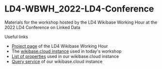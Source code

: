 # LD4-WBWH_2022-LD4-Conference
Materials for the workshop hosted by the LD4 Wikibase Working Hour at the 2022 LD4 Conference on Linked Data

Useful links
- [Project page](<https://www.wikidata.org/wiki/Wikidata:WikiProject_LD4_Wikidata_Affinity_Group/Wikibase_and_WBStack_Working_Hours>) of the LD4 Wikibase Working Hour
- The [wikibase.cloud instance](https://ld4-wbs-test.wikibase.cloud/wiki/Main_Page) used in today's workshop
- [List of properties](https://ld4-wbs-test.wikibase.cloud/wiki/Special:ListProperties) used in our wikibase.cloud instance
- [Query service](https://ld4-wbs-test.wikibase.cloud/query/) of our wikibase.cloud instance
